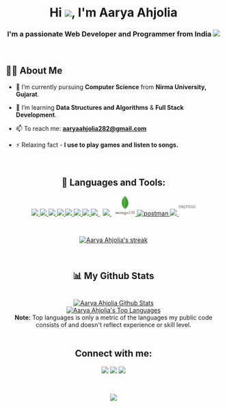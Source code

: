 <!-- <a href="#"><img width="100%" height="auto" src="https://i.imgur.com/iXuL1HG.png" height="175px"/></a> -->

<h1 align="center">Hi <img src="https://raw.githubusercontent.com/MartinHeinz/MartinHeinz/master/wave.gif" width="30px">, I'm Aarya Ahjolia</h1>
<h3 align="center">I'm a passionate Web Developer and Programmer from India <img src="https://upload.wikimedia.org/wikipedia/en/thumb/4/41/Flag_of_India.svg/1200px-Flag_of_India.svg.png" width="25px"> </h3>
<br>
<p align="center">  
  
## 🙋‍♂️ About Me
</p>

- 🔭 I’m currently pursuing **Computer Science** from **Nirma University, Gujarat**.

- 🌱 I’m learning **Data Structures and Algorithms** & **Full Stack Development**.

- 📫 To reach me: **aaryaahjolia282@gmail.com**

- ⚡ Relaxing fact - **I use to play games and listen to songs.**
<div align="center">  
  <br>  
  
## 🚀 Languages and Tools:

<p align="center"> 
    <a href="https://www.java.com" target="_blank"> <img src="https://img.icons8.com/color/48/000000/java-coffee-cup-logo.png"/> </a>
    <a href="https://reactjs.org/" target="_blank"> <img src="https://img.icons8.com/color/48/000000/react-native.png"/> </a> 
    <a href="https://developer.mozilla.org/en-US/docs/Web/JavaScript" target="_blank"> <img src="https://img.icons8.com/color/48/000000/javascript.png"/> </a> 
    <a href="https://www.w3.org/html/" target="_blank"> <img src="https://img.icons8.com/color/48/000000/html-5.png"/> </a> 
    <a href="https://www.w3schools.com/css/" target="_blank"> <img src="https://img.icons8.com/color/48/000000/css3.png"/> </a> 
    <a href="https://getbootstrap.com" target="_blank"> <img src="https://img.icons8.com/color/48/000000/bootstrap.png"/> </a> 
    <a href="https://www.python.org" target="_blank"> <img src="https://img.icons8.com/color/48/000000/python.png"/> </a> 
    <a style="padding-right:8px;" href="https://nodejs.org" target="_blank"> <img src="https://img.icons8.com/color/48/000000/nodejs.png"/> </a> 
    <a style="padding-right:8px;" href="https://www.mysql.com/" target="_blank"> <img src="https://img.icons8.com/fluent/50/000000/mysql-logo.png"/> </a>
    <a href="https://www.mongodb.com/" target="_blank"> <img src="https://raw.githubusercontent.com/devicons/devicon/master/icons/mongodb/mongodb-original-wordmark.svg" alt="mongodb" width="48" height="48"/> </a> 
    <a href="https://postman.com" target="_blank"> <img src="https://www.vectorlogo.zone/logos/getpostman/getpostman-icon.svg" alt="postman" width="45" height="45"/> </a>   
    <a href="https://git-scm.com/" target="_blank"> <img src="https://img.icons8.com/color/48/000000/git.png"/> </a> 
    <a href="https://expressjs.com" target="_blank"> <img src="https://raw.githubusercontent.com/devicons/devicon/master/icons/express/express-original-wordmark.svg" alt="express" width="40" height="40"/> </a>
</p>

<br/>

<p align="center">
    <a href="https://github.com/aaryahjolia/github-readme-streak-stats">
        <img title="Aarya's total contribution and streaks" alt="Aarya Ahjolia's streak" src="https://github-readme-streak-stats.herokuapp.com/?user=aaryahjolia&theme=black-ice&hide_border=true&stroke=0000&background=060A0CD0"/>
    </a>
</p>
<br>  
  
## 📊 My Github Stats

  <br/>
    <a href="https://github.com/aaryahjolia/github-readme-stats"><img alt="Aarya Ahjolia Github Stats" src="https://github-readme-stats.vercel.app/api?username=aaryahjolia&show_icons=true&count_private=true&theme=react&hide_border=true&bg_color=0D1117" /></a>
    <br>
  <a href="https://github.com/aaryahjolia/github-readme-stats"><img alt="Aarya Ahjolia's Top Languages" src="https://github-readme-stats.vercel.app/api/top-langs/?username=aaryahjolia&langs_count=8&count_private=true&layout=compact&theme=react&hide_border=true&bg_color=0D1117" /></a>
  <br/>
  <b>Note:</b> Top languages is only a metric of the languages my public code consists of and doesn't reflect experience or skill level.

<br/>
<br/>

## Connect with me:
<p align="left">

<a href = "https://www.linkedin.com/in/aaryaahjolia/"><img src="https://img.icons8.com/fluent/48/000000/linkedin.png"/></a>
<a href = "https://www.instagram.com/aaryap_282/"><img src="https://img.icons8.com/fluent/48/000000/instagram-new.png"/></a>
<a href = "https://www.youtube.com/channel/UCNMAlIzjY-fvKg1Czpe9lqQ"><img src="https://img.icons8.com/color/48/000000/youtube-play.png"/></a>

</p>

<br/>
  
[![](https://visitcount.itsvg.in/api?id=aaryahjolia&label=Profile%20Views&color=1&icon=5&pretty=true)](https://github.com/aaryahjolia)
  
<!-- ## ❤ Views and Followers
<a href="https://github.com/Meghna-DAS/github-profile-views-counter">
    <img src="https://komarev.com/ghpvc/?username=aaryahjolia">
</a>
<a href="https://github.com/aaryahjolia?tab=followers"><img src="https://img.shields.io/github/followers/aaryahjolia?label=Followers&style=social" alt="GitHub Badge"></a> -->

<!-- <p><em><b>I love connecting with diverse people</b> so if you wanna to say <b>hi, I'll be happy to meet you more!</b> :)</em></p> -->
</div>
